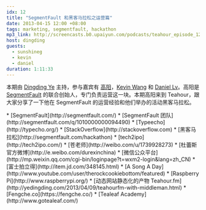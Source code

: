 ```yaml
---
idx: 12
title: "SegmentFault 和黑客马拉松之运营篇"
date: 2013-04-15 12:00 +08:00
tags: marketing, segmentfault, hackathon
mp3_link: http://screencasts.b0.upaiyun.com/podcasts/teahour_episode_12.m4a
host: dingding
guests:
  - sunshineg
  - kevin
  - daniel
duration: 1:11:33
---
```


本期由 [Dingding Ye](http://yedingding.com) 主持，参与嘉宾有 [高阳](http://segmentfault.com/u/sunny)，[Kevin Wang](http://knwang.com) 和 [Daniel Lv](http://lvguoning.com)。高阳是 [SegmentFault](http://segmentfault.com) 的联合创始人，专门负责运营这一块。本期高阳来到 Teahour，跟大家分享了一下他在 SegmentFault 的运营经验和他们举办的活动黑客马拉松。

<section class="notes" markdown="1">
* [SegmentFault](http://segmentfault.com/)
* [SegmentFault 团队](http://segmentfault.com/q/1010000000094490)
* [Typeecho](http://typecho.org/)
* [StackOverflow](http://stackoverflow.com)
* [黑客马拉松](http://segmentfault.com/hackathon)
* [tech2ipo](http://tech2ipo.com/)
* [苍老师](http://weibo.com/u/1739928273)
* [杜蕾斯官方微博](http://e.weibo.com/durexinchina)
* [微信公众平台](http://mp.weixin.qq.com/cgi-bin/loginpage?t=wxm2-login&lang=zh_CN)
* [富士拍立得](http://item.jd.com/348145.html)
* [A Song A Day](http://www.youtube.com/user/therockcookiebottom/featured)
* [Raspberry Pi](http://www.raspberrypi.org/)
* [动态网站静态化的产物 Teahour.fm](http://yedingding.com/2013/04/09/teahourfm-with-middleman.html)
* [Fengche.co](https://fengche.co/)
* [Tealeaf Academy](http://www.gotealeaf.com/)
</section>
